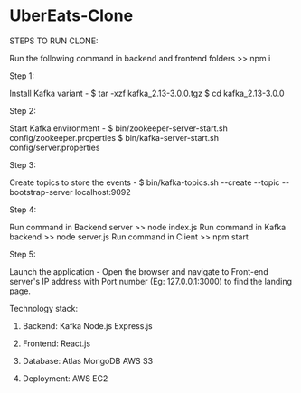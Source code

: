 # UberEats-Clone

STEPS TO RUN CLONE: 

Run the following command in backend and frontend folders >> npm i

Step 1:

Install Kafka variant - 
$ tar -xzf kafka_2.13-3.0.0.tgz
$ cd kafka_2.13-3.0.0

Step 2: 

Start Kafka environment - 
$ bin/zookeeper-server-start.sh config/zookeeper.properties
$ bin/kafka-server-start.sh config/server.properties

Step 3: 

Create topics to store the events - 
$ bin/kafka-topics.sh --create --topic <topic-name> --bootstrap-server localhost:9092
 
Step 4:
  
Run command in Backend server >> node index.js
Run command in Kafka backend >> node server.js
Run command in Client >> npm start

Step 5:

Launch the application - Open the browser and navigate to Front-end server's IP address with Port number (Eg: 127.0.0.1:3000) to find the landing page.
 
Technology stack: 
  
1. Backend:
    Kafka
    Node.js
    Express.js

2. Frontend:
    React.js

3. Database:
    Atlas MongoDB
    AWS S3

4. Deployment:
    AWS EC2
